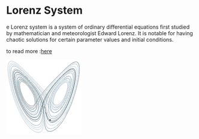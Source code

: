 # Lorenz System

e Lorenz system is a system of ordinary differential equations first studied by mathematician and meteorologist Edward Lorenz. It is notable for having chaotic solutions for certain parameter values and initial conditions.

to read more :[here](https://en.wikipedia.org/wiki/Lorenz_system#Lorenz_attractor)

<img src="docs/src.gif">

